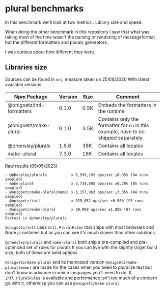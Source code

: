 # plural benchmarks

In this benchmark we'll look at two metrics : Library size and speed.

When doing the other benchmark in this repository I saw that what was taking most of the time wasn't the 
parsing or rendering of messageformat but the different formatters and plurals generators.

I was curious about how different they were.

## Libraries size

Sources can be found in `src`, measure taken on 25/06/2020 With latest available versions

| Npm Package                | Version | Size | Comment                                                                              |
| -------------------------- | ------- | ---- | ------------------------------------------------------------------------------------ |
| @onigoetz/intl-formatters  | 0.1.0   | 0.5K | Embeds the formatters in the runtime                                                 |
| @onigoetz/make-plural      | 0.1.0   | 3.5K | Contains only the formatter for `en` in this example, have to be shipped separately. |
| @phensley/plurals          | 1.6.6   | 38K  | Contains all locales                                                                 |
| make-plural                | 7.3.0   | 18K  | Contains all locales                                                                 |

Raw results (09/05/2023)

```
- @phensley/plurals           x 5,595,292 ops/sec ±0.35% (94 runs sampled)
- make-plural                 x 3,734,005 ops/sec ±0.70% (95 runs sampled)
- @onigoetz/make-plural(memo) x 3,157,963 ops/sec ±3.35% (84 runs sampled)
- @onigoetz/intl              x 925,852 ops/sec ±0.58% (93 runs sampled)
- @onigoetz/make-plural       x 28,969 ops/sec ±1.05% (87 runs sampled)
Fastest is @phensley/plurals
```

`@onigoetz/intl` uses `Intl.PluralRules` that ships with most browsers and Node.js runtimes but as you can see it's much slower than other solutions.

`@phensley/plurals` and `make-plural` both ship a pre-compiled and pre-optimized set of rules for plurals
If you can live with the slightly larger build size, both of these are solid options.

`@onigoetz/make-plural` and its memoized version `@onigoetz/make-plural(memo)` are made for the cases when you need to pluralize text but don't know in advance in which languages you'll need to do.
If `Intl.PluralRules` is available and performance isn't too much of a concern go with it, otherwise you can use `@onigoetz/make-plural`
